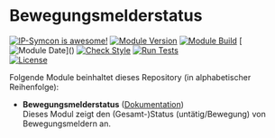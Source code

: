 # Bewegungsmelderstatus

[![IP-Symcon is awesome!](https://img.shields.io/badge/IP--Symcon-6.1-blue.svg)](https://www.symcon.de)
[![Module Version](https://img.shields.io/badge/Module_Version-1.0-blue.svg)]()
[![Module Build](https://img.shields.io/badge/Module_Build-3-blue.svg)]()
[![Module Date](https://img.shields.io/badge/Module_Date-20230707_(07.07.2023)-blue.svg)]()  
[![Check Style](https://github.com/ubittner/Bewegungsmelderstatus/workflows/Check%20Style/badge.svg)](https://github.com/ubittner/Bewegungsmelderstatus/actions)
[![Run Tests](https://github.com/ubittner/Bewegungsmelderstatus/workflows/Run%20Tests/badge.svg)](https://github.com/ubittner/Bewegungsmelderstatus/actions)  
[![License](https://img.shields.io/badge/License-CC%20BY--NC--SA%204.0-green.svg)](https://creativecommons.org/licenses/by-nc-sa/4.0/)

Folgende Module beinhaltet dieses Repository (in alphabetischer Reihenfolge):

- __Bewegungsmelderstatus__ ([Dokumentation](Bewegungsmelderstatus))  
  Dieses Modul zeigt den (Gesamt-)Status (untätig/Bewegung) von Bewegungsmeldern an.